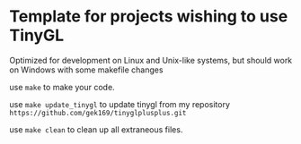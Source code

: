 # Template for projects wishing to use TinyGL

Optimized for development on Linux and Unix-like systems, but should work on Windows with some makefile changes

use `make` to make your code.

use `make update_tinygl` to update tinygl from my repository `https://github.com/gek169/tinyglplusplus.git`

use `make clean` to clean up all extraneous files.
